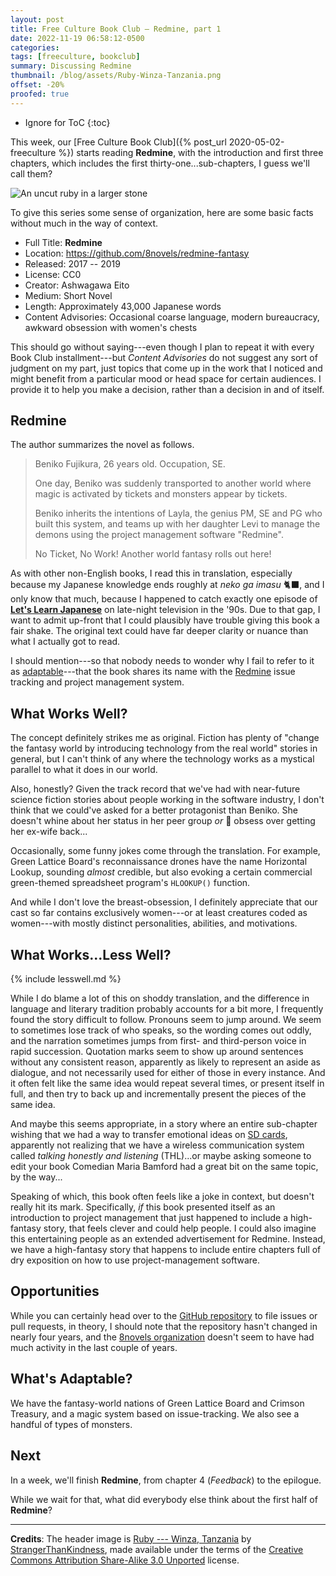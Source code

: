 ```yaml
---
layout: post
title: Free Culture Book Club — Redmine, part 1
date: 2022-11-19 06:58:12-0500
categories:
tags: [freeculture, bookclub]
summary: Discussing Redmine
thumbnail: /blog/assets/Ruby-Winza-Tanzania.png
offset: -20%
proofed: true
---
```


* Ignore for ToC
{:toc}

This week, our [Free Culture Book Club]({% post_url 2020-05-02-freeculture %}) starts reading **Redmine**, with the introduction and first three chapters, which includes the first thirty-one...sub-chapters, I guess we'll call them?

![An uncut ruby in a larger stone](/blog/assets/Ruby-Winza-Tanzania.png "I got a rock...")

To give this series some sense of organization, here are some basic facts without much in the way of context.

 * Full Title:  **Redmine**
 * Location:  <https://github.com/8novels/redmine-fantasy>
 * Released:  2017 -- 2019
 * License:  CC0
 * Creator:  Ashwagawa Eito
 * Medium:  Short Novel
 * Length:  Approximately 43,000 Japanese words
 * Content Advisories:  Occasional coarse language, modern bureaucracy, awkward obsession with women's chests

This should go without saying---even though I plan to repeat it with every Book Club installment---but *Content Advisories* do not suggest any sort of judgment on my part, just topics that come up in the work that I noticed and might benefit from a particular mood or head space for certain audiences.  I provide it to help you make a decision, rather than a decision in and of itself.

## Redmine

The author summarizes the novel as follows.

 > Beniko Fujikura, 26 years old. Occupation, SE.
 >
 > One day, Beniko was suddenly transported to another world where magic is activated by tickets and monsters appear by tickets.
 >
 > Beniko inherits the intentions of Layla, the genius PM, SE and PG who built this system, and teams up with her daughter Levi to manage the demons using the project management software "Redmine".
 >
 > No Ticket, No Work! Another world fantasy rolls out here!

As with other non-English books, I read this in translation, especially because my Japanese knowledge ends roughly at *neko ga imasu* 🐈‍⬛, and I only know that much, because I happened to catch exactly one episode of [**Let's Learn Japanese**](https://en.wikipedia.org/wiki/Let%27s_Learn_Japanese) on late-night television in the '90s.  Due to that gap, I want to admit up-front that I could plausibly have trouble giving this book a fair shake.  The original text could have far deeper clarity or nuance than what I actually got to read.

I should mention---so that nobody needs to wonder why I fail to refer to it as [adaptable](#whats-adaptable)---that the book shares its name with the [Redmine](https://en.wikipedia.org/wiki/Redmine) issue tracking and project management system.

## What Works Well?

The concept definitely strikes me as original.  Fiction has plenty of "change the fantasy world by introducing technology from the real world" stories in general, but I can't think of any where the technology works as a mystical parallel to what it does in our world.

Also, honestly?  Given the track record that we've had with near-future science fiction stories about people working in the software industry, I don't think that we could've asked for a better protagonist than Beniko.  She doesn't whine about her status in her peer group *or* 🤞 obsess over getting her ex-wife back...

Occasionally, some funny jokes come through the translation.  For example, Green Lattice Board's reconnaissance drones have the name Horizontal Lookup, sounding *almost* credible, but also evoking a certain commercial green-themed spreadsheet program's `HLOOKUP()` function.

And while I don't love the breast-obsession, I definitely appreciate that our cast so far contains exclusively women---or at least creatures coded as women---with mostly distinct personalities, abilities, and motivations.

## What Works...Less Well?

{% include lesswell.md %}

While I do blame a lot of this on shoddy translation, and the difference in language and literary tradition probably accounts for a bit more, I frequently found the story difficult to follow.  Pronouns seem to jump around.  We seem to sometimes lose track of who speaks, so the wording comes out oddly, and the narration sometimes jumps from first- and third-person voice in rapid succession.  Quotation marks seem to show up around sentences without any consistent reason, apparently as likely to represent an aside as dialogue, and not necessarily used for either of those in every instance.  And it often felt like the same idea would repeat several times, or present itself in full, and then try to back up and incrementally present the pieces of the same idea.

And maybe this seems appropriate, in a story where an entire sub-chapter wishing that we had a way to transfer emotional ideas on [SD cards](https://en.wikipedia.org/wiki/SD_card), apparently not realizing that we have a wireless communication system called *talking honestly and listening* (THL)...or maybe asking someone to edit your book  Comedian Maria Bamford had a great bit on the same topic, by the way...

Speaking of which, this book often feels like a joke in context, but doesn't really hit its mark.  Specifically, *if* this book presented itself as an introduction to project management that just happened to include a high-fantasy story, that feels clever and could help people.  I could also imagine this entertaining people as an extended advertisement for Redmine.  Instead, we have a high-fantasy story that happens to include entire chapters full of dry exposition on how to use project-management software.

## Opportunities

While you can certainly head over to the [GitHub repository](https://github.com/8novels/redmine-fantasy/) to file issues or pull requests, in theory, I should note that the repository hasn't changed in nearly four years, and the [8novels organization](https://github.com/8novels) doesn't seem to have had much activity in the last couple of years.

## What's Adaptable?

We have the fantasy-world nations of Green Lattice Board and Crimson Treasury, and a magic system based on issue-tracking.  We also see a handful of types of monsters.

## Next

In a week, we'll finish **Redmine**, from chapter 4 (*Feedback*) to the epilogue.

While we wait for that, what did everybody else think about the first half of **Redmine**?

* * *

**Credits**:  The header image is [Ruby --- Winza, Tanzania](https://commons.wikimedia.org/wiki/File:Ruby_-_Winza,_Tanzania.jpg) by [StrangerThanKindness](https://commons.wikimedia.org/w/index.php?title=User:StrangerThanKindness), made available under the terms of the [Creative Commons Attribution Share-Alike 3.0 Unported](https://creativecommons.org/licenses/by-sa/3.0/deed.en) license.
